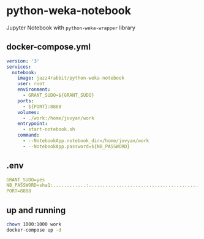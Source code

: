 # python-weka-notebook 
Jupyter Notebook with `python-weka-wrapper` library

## docker-compose.yml
```yaml
version: '3'
services:
  notebook:
    image: jazz4rabbit/python-weka-notebook
    user: root
    environment:
      - GRANT_SUDO=${GRANT_SUDO}
    ports:
      - ${PORT}:8888
    volumes:
      - ./work:/home/jovyan/work
    entrypoint:
      - start-notebook.sh
    command: 
      - --NotebookApp.notebook_dir=/home/jovyan/work
      - --NotebookApp.password=${NB_PASSWORD}

```

## .env
```yaml
GRANT_SUDO=yes
NB_PASSWORD=sha1:............:........................................
PORT=8888
```

## up and running
```bash
chown 1000:1000 work
docker-compose up -d
```
